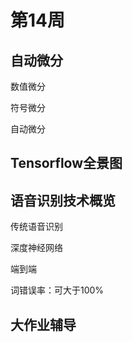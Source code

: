 # 第14周
## 自动微分
数值微分

符号微分

自动微分

## Tensorflow全景图

## 语音识别技术概览
传统语音识别

深度神经网络

端到端

词错误率：可大于100%

## 大作业辅导
